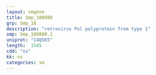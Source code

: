 ```yaml
---
layout: smgene
title: Smp_188880
grp: Smp_18
description: "retrovirus Pol polyprotein from type 1"
smp: Smp_188880.1
uniprot: "C4QSK5"
length:  1545
cdd: "ns"
kk: ns
categories: sm
---
```


